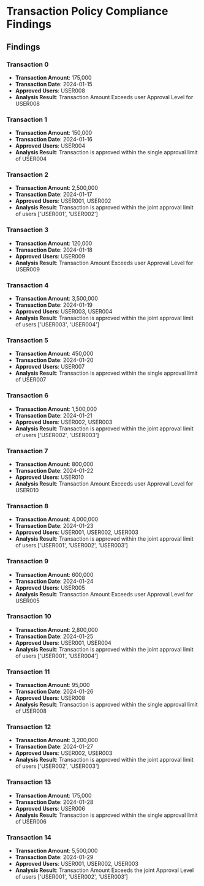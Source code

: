 # Transaction Policy Compliance Findings

## Findings

### Transaction 0
- **Transaction Amount**: 175,000
- **Transaction Date**: 2024-01-15
- **Approved Users**: USER008
- **Analysis Result**: Transaction Amount Exceeds user Approval Level for USER008

### Transaction 1
- **Transaction Amount**: 150,000
- **Transaction Date**: 2024-01-16
- **Approved Users**: USER004
- **Analysis Result**: Transaction is approved within the single approval limit of USER004

### Transaction 2
- **Transaction Amount**: 2,500,000
- **Transaction Date**: 2024-01-17
- **Approved Users**: USER001, USER002
- **Analysis Result**: Transaction is approved within the joint approval limit of users ['USER001', 'USER002']

### Transaction 3
- **Transaction Amount**: 120,000
- **Transaction Date**: 2024-01-18
- **Approved Users**: USER009
- **Analysis Result**: Transaction Amount Exceeds user Approval Level for USER009

### Transaction 4
- **Transaction Amount**: 3,500,000
- **Transaction Date**: 2024-01-19
- **Approved Users**: USER003, USER004
- **Analysis Result**: Transaction is approved within the joint approval limit of users ['USER003', 'USER004']

### Transaction 5
- **Transaction Amount**: 450,000
- **Transaction Date**: 2024-01-20
- **Approved Users**: USER007
- **Analysis Result**: Transaction is approved within the single approval limit of USER007

### Transaction 6
- **Transaction Amount**: 1,500,000
- **Transaction Date**: 2024-01-21
- **Approved Users**: USER002, USER003
- **Analysis Result**: Transaction is approved within the joint approval limit of users ['USER002', 'USER003']

### Transaction 7
- **Transaction Amount**: 800,000
- **Transaction Date**: 2024-01-22
- **Approved Users**: USER010
- **Analysis Result**: Transaction Amount Exceeds user Approval Level for USER010

### Transaction 8
- **Transaction Amount**: 4,000,000
- **Transaction Date**: 2024-01-23
- **Approved Users**: USER001, USER002, USER003
- **Analysis Result**: Transaction is approved within the joint approval limit of users ['USER001', 'USER002', 'USER003']

### Transaction 9
- **Transaction Amount**: 600,000
- **Transaction Date**: 2024-01-24
- **Approved Users**: USER005
- **Analysis Result**: Transaction Amount Exceeds user Approval Level for USER005

### Transaction 10
- **Transaction Amount**: 2,800,000
- **Transaction Date**: 2024-01-25
- **Approved Users**: USER001, USER004
- **Analysis Result**: Transaction is approved within the joint approval limit of users ['USER001', 'USER004']

### Transaction 11
- **Transaction Amount**: 95,000
- **Transaction Date**: 2024-01-26
- **Approved Users**: USER008
- **Analysis Result**: Transaction is approved within the single approval limit of USER008

### Transaction 12
- **Transaction Amount**: 3,200,000
- **Transaction Date**: 2024-01-27
- **Approved Users**: USER002, USER003
- **Analysis Result**: Transaction is approved within the joint approval limit of users ['USER002', 'USER003']

### Transaction 13
- **Transaction Amount**: 175,000
- **Transaction Date**: 2024-01-28
- **Approved Users**: USER006
- **Analysis Result**: Transaction is approved within the single approval limit of USER006

### Transaction 14
- **Transaction Amount**: 5,500,000
- **Transaction Date**: 2024-01-29
- **Approved Users**: USER001, USER002, USER003
- **Analysis Result**: Transaction Amount Exceeds the joint Approval Level of users ['USER001', 'USER002', 'USER003']
```